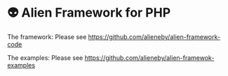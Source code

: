 # 👽 Alien Framework for PHP

The framework:
Please see https://github.com/alieneby/alien-framework-code

The examples:
Please see https://github.com/alieneby/alien-framewok-examples
